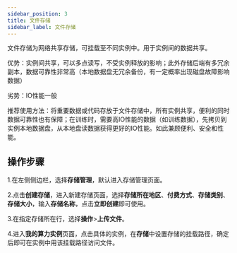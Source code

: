 ```yaml
---
sidebar_position: 3
title: 文件存储
sidebar_label: 文件存储
---
```

文件存储为网络共享存储，可挂载至不同实例中。用于实例间的数据共享。

优势：实例间共享，可以多点读写，不受实例释放的影响；此外存储后端有多冗余副本，数据可靠性非常高（本地数据盘无冗余备份，有一定概率出现磁盘故障影响数据）

劣势：IO性能一般

推荐使用方法：将重要数据或代码存放于文件存储中，所有实例共享，便利的同时数据可靠性也有保障；在训练时，需要高IO性能的数据（如训练数据），先拷贝到实例本地数据盘，从本地盘读数据获得更好的IO性能。如此兼顾便利、安全和性能。

## 操作步骤
1.在左侧侧边栏，选择**存储管理**，默认进入存储管理页面。

2.点击**创建存储**，进入新建存储页面，选择**存储所在地区**、**付费方式**、**存储类别**、**存储大小**，输入**存储名称**，点击**立即创建**即可使用。

3.在指定存储所在行，选择**操作**>**上传文件**。



4.进入**我的算力实例**页面，点击具体的实例，在**存储**中设置存储的挂载路径，确定后即可在实例中用该挂载路径访问文件。


